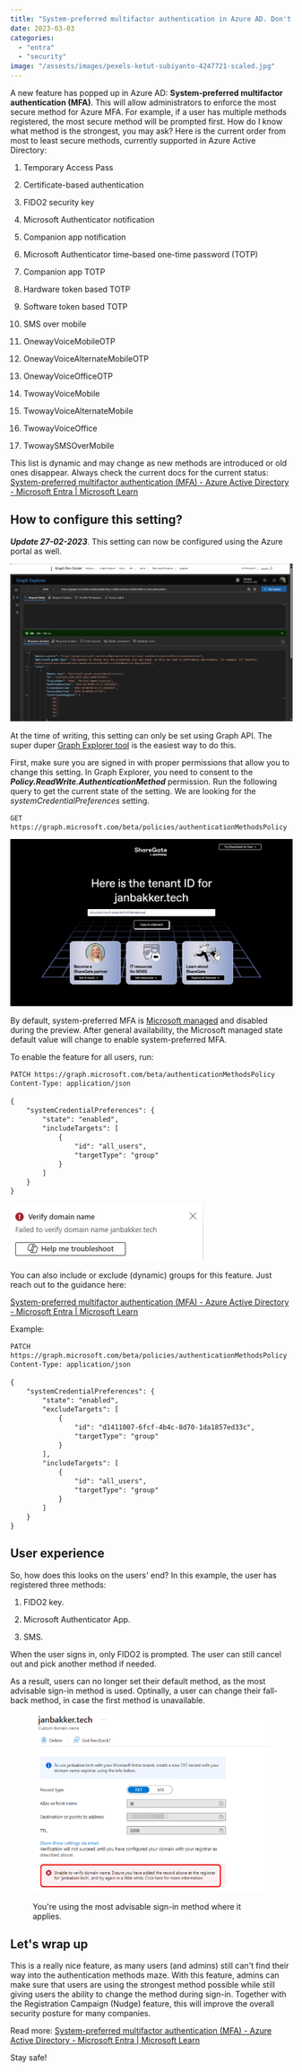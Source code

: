 ```yaml
---
title: "System-preferred multifactor authentication in Azure AD. Don't settle for less."
date: 2023-03-03
categories: 
  - "entra"
  - "security"
image: "/assests/images/pexels-ketut-subiyanto-4247721-scaled.jpg"
---
```


A new feature has popped up in Azure AD: **System-preferred multifactor authentication (MFA)**. This will allow administrators to enforce the most secure method for Azure MFA. For example, if a user has multiple methods registered, the most secure method will be prompted first. How do I know what method is the strongest, you may ask? Here is the current order from most to least secure methods, currently supported in Azure Active Directory:

1. Temporary Access Pass

3. Certificate-based authentication

5. FIDO2 security key

7. Microsoft Authenticator notification

9. Companion app notification

11. Microsoft Authenticator time-based one-time password (TOTP)

13. Companion app TOTP

15. Hardware token based TOTP

17. Software token based TOTP

19. SMS over mobile

21. OnewayVoiceMobileOTP

23. OnewayVoiceAlternateMobileOTP

25. OnewayVoiceOfficeOTP

27. TwowayVoiceMobile

29. TwowayVoiceAlternateMobile

31. TwowayVoiceOffice

33. TwowaySMSOverMobile

This list is dynamic and may change as new methods are introduced or old ones disappear. Always check the current docs for the current status: [System-preferred multifactor authentication (MFA) - Azure Active Directory - Microsoft Entra | Microsoft Learn](https://learn.microsoft.com/en-us/azure/active-directory/authentication/concept-system-preferred-multifactor-authentication#how-does-system-preferred-mfa-determine-the-most-secure-method)

## How to configure this setting?

**_Update 27-02-2023_**. This setting can now be configured using the Azure portal as well.

![](/assets/images/image-8.png)

At the time of writing, this setting can only be set using Graph API. The super duper [Graph Explorer tool](https://aka.ms/ge) is the easiest way to do this.

First, make sure you are signed in with proper permissions that allow you to change this setting. In Graph Explorer, you need to consent to the **_Policy.ReadWrite.AuthenticationMethod_** permission. Run the following query to get the current state of the setting. We are looking for the _systemCredentialPreferences_ setting.

```
GET https://graph.microsoft.com/beta/policies/authenticationMethodsPolicy
```

![](/assets/images/image.png)

By default, system-preferred MFA is [Microsoft managed](https://learn.microsoft.com/en-us/azure/active-directory/authentication/concept-authentication-default-enablement#microsoft-managed-settings) and disabled during the preview. After general availability, the Microsoft managed state default value will change to enable system-preferred MFA.

To enable the feature for all users, run:

```
PATCH https://graph.microsoft.com/beta/authenticationMethodsPolicy
Content-Type: application/json

{
    "systemCredentialPreferences": {
        "state": "enabled",
        "includeTargets": [
            {
                "id": "all_users",
                "targetType": "group"
            }
        ]
    }
}
```

![](/assets/images/image-1.png)

You can also include or exclude (dynamic) groups for this feature. Just reach out to the guidance here:

[System-preferred multifactor authentication (MFA) - Azure Active Directory - Microsoft Entra | Microsoft Learn](https://learn.microsoft.com/en-us/azure/active-directory/authentication/concept-system-preferred-multifactor-authentication#authentication-method-feature-configuration-properties)

Example:

```
PATCH https://graph.microsoft.com/beta/policies/authenticationMethodsPolicy
Content-Type: application/json

{
    "systemCredentialPreferences": {
        "state": "enabled",
        "excludeTargets": [
            {
                "id": "d1411007-6fcf-4b4c-8d70-1da1857ed33c",
                "targetType": "group"
            }
        ],
        "includeTargets": [
            {
                "id": "all_users",
                "targetType": "group"
            }
        ]
    }
}
```

## User experience

So, how does this looks on the users' end? In this example, the user has registered three methods:

1. FIDO2 key.

3. Microsoft Authenticator App.

5. SMS.

When the user signs in, only FIDO2 is prompted. The user can still cancel out and pick another method if needed.

As a result, users can no longer set their default method, as the most advisable sign-in method is used. Optinally, a user can change their fall-back method, in case the first method is unavailable.

<figure>

![](/assets/images/image-2.png)

<figcaption>

You're using the most advisable sign-in method where it applies.

</figcaption>

</figure>

## Let's wrap up

This is a really nice feature, as many users (and admins) still can't find their way into the authentication methods maze. With this feature, admins can make sure that users are using the strongest method possible while still giving users the ability to change the method during sign-in. Together with the Registration Campaign (Nudge) feature, this will improve the overall security posture for many companies.

Read more: [System-preferred multifactor authentication (MFA) - Azure Active Directory - Microsoft Entra | Microsoft Learn](https://learn.microsoft.com/en-us/azure/active-directory/authentication/concept-system-preferred-multifactor-authentication)

Stay safe!

